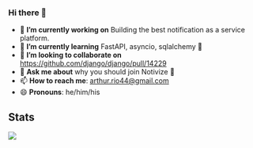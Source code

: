 ### Hi there 👋

- 🔭 **I’m currently working on** Building the best notification as a service platform.
- 🌱 **I’m currently learning** FastAPI, asyncio, sqlalchemy 🐍
- 👯 **I’m looking to collaborate on** https://github.com/django/django/pull/14229
- 💬 **Ask me about** why you should join Notivize 🦄
- 📫 **How to reach me**: arthur.rio44@gmail.com
- 😄 **Pronouns**: he/him/his

## Stats

![](https://github-readme-stats.vercel.app/api?username=arthurio&hide_title=true&show_icons=true&count_private=true&theme=radical)
